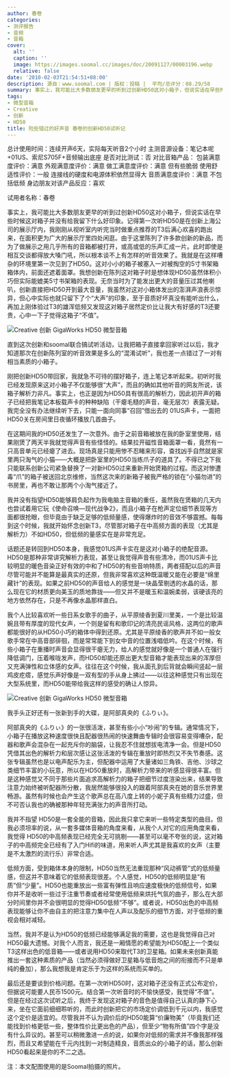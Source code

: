 ```yaml
---
author: 春卷
categories:
- 测评报告
- 音频
- 音箱
cover:
  alt: ''
  caption: ''
  image: https://images.soomal.cc/images/doc/20091127/00003196.webp
  relative: false
date: '2010-02-03T21:54:51+08:00'
description: 源自：www.soomal.com | 版权：投稿 |  平均/总评分：08.29/58
summary: 事实上，我可能比大多数朋友更早的听到过创新HD50这对小箱子，但说实话在早些时候这对箱子并没有给我留下什么好印象。记得第一次听HD50是在创新上海公司的展示厅内，为了做展示之用几乎所有的音箱都被打开，或高或低的乐声汇成一片。此时即使是相互交谈都得放大嗓门吼，所以根本谈不上有怎样的听音效果了。我就是在这样嘈杂的环境里第一次……
tags:
- 微型音箱
- Creative
- 创新
- HD50
title: 险些错过的好声音 春卷的创新HD50试听记
---
```


总计使用时间：连续开声6天，实际每天听音2个小时
主测音源设备：笔记本呢+01US、索尼S705F+音频输出底座
是否对比测试：否
对比音箱产品：
包装满意度评价：满意
外观满意度评价：满意
做工满意度评价：满意 但有些脆弱
使用舒适性评价：一般 连接线的硬度和电源体积依然显得大
音质满意度评价：满意 不包括低频
身边朋友对该产品反应：喜欢



试用者名称：春卷



事实上，我可能比大多数朋友更早的听到过创新HD50这对小箱子，但说实话在早些时候这对箱子并没有给我留下什么好印象。记得第一次听HD50是在创新上海公司的展示厅内，我刚刚从视听室内听完当时做重点推荐的T3后满心欢喜的跑出来，在面积更为广大的展示厅里四处闲逛。由于这里陈列了许多款创新的新品，而为了做展示之用几乎所有的音箱都被打开，或高或低的乐声汇成一片。此时即使是相互交谈都得放大嗓门吼，所以根本谈不上有怎样的听音效果了。我就是在这样嘈杂的环境里第一次见到了HD50。这对小小的箱子被塞入一对被掏空的5寸书架箱箱体内，前面还遮着面罩。我想创新在陈列这对箱子时是想体现HD50虽然体积小巧但实际能媲美5寸书架箱的表现。无奈当时为了能发出更大的音量压过其他喇叭，创新直接把HD50开到最大音量，我虽然对这对小箱体发出的澎湃声浪表示惊异，但心中实际也就只留下了个“大声”的印象，至于音质好坏真没有能听出什么，再加上刚体验过T3的雄浑低频又发现这对箱子居然定价比让我大有好感的T3还要贵，心中一下子觉得这箱子“不值”。



![Creative 创新 GigaWorks HD50 微型音箱](https://images.soomal.cc/images/doc/20091127/00003196.webp)



直到这次创新和soomal联合搞试听活动，让我把箱子直接拿回家听过以后，我才知道那次在创新陈列室的听音效果是多么的“混淆试听”，我也差一点错过了一对有相当素质的小箱子。



刚把创新HD50带回家，我就急不可待的摆好箱子，连上笔记本听起来。初听时我已经发现原来这对小箱子不仅能够很“大声”，而且的确如其他听音的网友所说，该箱子解析力非凡。事实上，也正是因为HD50具有很高的解析力，因此初开声的箱子已经把我笔记本板载声卡的种种缺陷（干瘪毛糙的声音，毫无层次）表露无疑。我完全没有办法继续听下去，只能一面向同事“召回”借出去的 
01US声卡，一面把HD50关在房间里日夜循环播放几首曲子。



在这期间我的HD50还发生了一次意外。由于之前音箱被放在我的卧室里使用，结果刚煲了两天半我就觉得声音有些怪怪的。结果拉开磁性音箱面罩一看，竟然有一只高音单元已经瘪了进去。现场真是只能用惨不忍睹来形容，查找凶手自然就是家里两只淘气的小猫――大概是把卧室里的HD50当练爪子的道具了。不得已之下我只能联系创新公司紧急替换了一对新HD50过来重新开始煲箱的过程。而这对惨遭毒“爪”的箱子被送回北京维修，当然这次来的新箱子被我严格的锁在“小猫勿进”的书房里，再也不敢让那两个小淘气接近了。



我并没有指望HD50能够肩负起作为我电脑主音箱的重任，虽然我在煲箱的几天内也尝试着用它玩《使命召唤―现代战争2》，而且小箱子在枪声定位细节表现等方面都很抢眼，但毕竟由于缺乏足够的低频量感，使得爆炸时的音效不够震撼。每每到这个时候，我就开始怀念创新T3，尽管那对箱子在中高频方面的表现（尤其是解析力）不如HD50，但低频的量感实在是非常充足。



话题还是转回到HD50本身，我感觉01US声卡实在是这对小箱子的绝配音源。 
HD50是那种非常讲究解析力表现，甚至让我觉得声音有些清冷，而01US声卡比较明显的暖色音染正好有效的中和了HD50的有些音响特质，两者搭配以后的声音尽管可能并不能算是最真实的还原，但我非常喜欢这种既温暖又能在必要是“绵里藏针”的表现。如果之前HD50的声音给人的感觉是一块晶莹剔透的水晶的话，那么现在它的材质更向美玉的质地靠拢――但又并不是暖玉和温婉柔弱，该硬该亮的地方依然存在，只是不再像水晶那样直白。



我个人比较喜欢听一些日系女歌手的曲子，从平原绫香到夏川里美，一个是比较温婉且带有厚度的现代女声，一个则是留有和歌印记的清亮民谣风格，这两位的歌声都能很好的从HD50小巧的箱体中得到还原。尤其是平原绫香的歌声并不如一般女歌手常在中高音部徘徊，而是常常能下到女中音的位置浅唱低吟。在这个时候，有些小箱子在重播时声音会显得很干瘪无力，给人的感觉就好像是一个普通人在强行降低调门，压着喉咙发声，而HD50却能还原出更大型音箱才能表现出来的浑厚但又充满弹性和立体感的女声。往往在这个时候，我从面孔到后背就会瞬间竖起一层鸡皮疙瘩，感觉乐声好像是一双有型的手从身上拂过――以往这种感觉只有出现在大型系统里，而HD50能带给我这样的感受的确让人惊异。



![Creative 创新 GigaWorks HD50 微型音箱](https://images.soomal.cc/images/doc/20091127/00003194.webp)



我手头正好还有一张新到手的大碟，是阿部真央的《ふりぃ》。



阿部真央的《ふりぃ》的一张很活泼，甚至有些小小“吵闹”的专辑。通常情况下，小箱子在播放这种速度很快且配器很热闹的快速舞曲专辑时会很容易变得嘈杂，配器和歌声会混杂在一起充斥你的脑袋，让我忍不住就想拔电清净一会。但是HD50凭借其出色的解析力和层次感让这张活泼的专辑在重放时即热烈又不失节奏感。这张专辑虽然也是以电声配乐为主，但配器中运用了大量诸如三角铁、吉他、沙球之类细节丰富的小玩意，所以在HD50重放时，高解析力带来的听感显得很丰富。但是这种感觉又不同于那些片面追求高解析力的箱子把细节过度渲染出来，结果导致注意力始终被听配器所分散，我居然能够很投入的跟着阿部真央在她的音乐世界里畅游。虽然有时候也会产生这个歌声总在高八度上转的小妮子真有些精力过盛，但不可否认我也的确被那种年轻充满张力的声音所打动。



我并不指望 HD50是一套全能的音箱，因此我只拿它来听一些特定类型的曲目。但我必须坦率的说，从一套多媒体音箱的角度来看，从我个人对它的应用角度来看，我觉得 
HD50的中高频表现已经完全无可挑剔――甚至可以毫不夸张的说，这对箱子的中高频完全已经有了入门Hifi的味道，用来听人声尤其是我喜欢的女声（主要是不太激烈的流行乐）非常合适。



低频方面，受到箱体本身的限制，HD50当然无法重现那种“风动裤管”式的低频量感，但这并不意味着它的低频表现很差。个人感觉，HD50的低频明显是“有质”但“少量”。HD50也能重放出一些富有弹性且响应速度极快的低频信号，如果你并不是收听一些过于注重节奏或者经常使用低频来烘托气氛的曲子，那么在大部分时间里你并不会很明显的觉得HD50低频“不够”。或者说，HD50出色的中高频表现能够让你不由自主的把注意力集中在人声以及配乐的细节方面，对于低频的重视会相对减轻。



当然，我并不是认为HD50的低频已经能够满足我的需要，这也是我觉得自己对HD50最大遗憾。对我个人而言，我还是一厢情愿的希望能为HD50配上一个类似T3这样出色的低音箱――或者说用HD50来取代T3的卫星箱。如果未来创新真能推出一套这种素质的产品（当然必须得做好卫星箱与低音炮之间的衔接而不只是单纯的叠加），那么我想我是肯定乐于为这样的系统而买单的。



最后还是要谈到价格问题。在第一次听HD50时，这对箱子还没有正式公布定价，但据说可能要人民币1500元。结合第一次听音时的不愉快感受，我觉得“不值”。但是在经过这次试听之后，我终于发现这对箱子的音色是值得自己认真的静下心来，坐在它面前细细聆听的，而此时创新把它的市场定价调低到千元以内，我感觉这个定价是适宜的。尽管我并不认为调价后的HD50能算“价廉物美”（毕竟我们还能找到价格更低一些，整体性价比更出色的产品），但至少“物有所值”四个字是没有什么异议的。甚至可以稍微激进一点的说，如果你对低频的需求并不像我那样强烈，而且又希望能在千元内找到一对制造精良，音质出众的小箱子的话，那么创新HD50看起来是你的不二之选。



注：本文配图使用的是Soomal拍摄的照片。